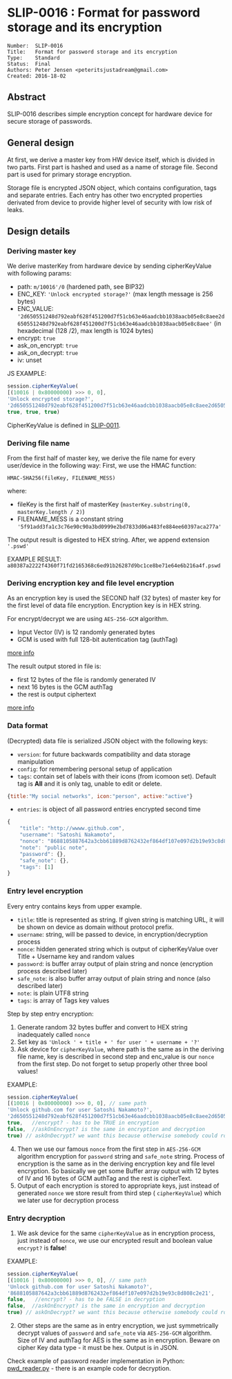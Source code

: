 # SLIP-0016 : Format for password storage and its encryption

```
Number:  SLIP-0016
Title:   Format for password storage and its encryption
Type:    Standard
Status:  Final
Authors: Peter Jensen <peteritsjustadream@gmail.com>
Created: 2016-18-02
```

## Abstract

SLIP-0016 describes simple encryption concept for hardware device for secure storage of passwords.

## General design

At first, we derive a master key from HW device itself, which is divided in two parts.
First part is hashed and used as a name of storage file.
Second part is used for primary storage encryption.

Storage file is encrypted JSON object, which contains configuration, tags and separate entries. Each entry has other two encrypted properties derivated from  device to provide higher level of security with low risk of leaks.

## Design details

### Deriving master key

We derive masterKey from hardware device by sending cipherKeyValue with following params:

* path: `m/10016'/0` (hardened path, see BIP32)
* ENC_KEY: `'Unlock encrypted storage?'` (max length message is 256 bytes)
* ENC_VALUE: `'2d650551248d792eabf628f451200d7f51cb63e46aadcbb1038aacb05e8c8aee2d650551248d792eabf628f451200d7f51cb63e46aadcbb1038aacb05e8c8aee'` (in hexadecimal (128 /2), max length is 1024 bytes)
* encrypt: `true`
* ask_on_encrypt: `true`
* ask_on_decrypt: `true`
* iv: unset

JS EXAMPLE:

```javascript
session.cipherKeyValue(
[(10016 | 0x80000000) >>> 0, 0],
'Unlock encrypted storage?',
'2d650551248d792eabf628f451200d7f51cb63e46aadcbb1038aacb05e8c8aee2d650551248d792eabf628f451200d7f51cb63e46aadcbb1038aacb05e8c8aee',
true, true, true)
```

CipherKeyValue is defined in [SLIP-0011](slip-0011.md).

### Deriving file name

From the first half of master key, we derive the file name for every user/device in the following way:
First, we use the HMAC function:

`HMAC-SHA256(fileKey, FILENAME_MESS)`

where:

* fileKey is the first half of masterKey (`masterKey.substring(0, masterKey.length / 2)`)
* FILENAME_MESS is a constant string `'5f91add3fa1c3c76e90c90a3bd0999e2bd7833d06a483fe884ee60397aca277a'`

The output result is digested to HEX string. After, we append extension `'.pswd'`

EXAMPLE RESULT: `a80387a2222f4360f71fd2165368c6ed91b26287d9bc1ce8be71e64e6b216a4f.pswd`

### Deriving encryption key and file level encryption

As an encryption key is used the SECOND half (32 bytes) of master key for the first level of data file encryption. Encryption key is in HEX string.

For encrypt/decrypt we are using `AES-256-GCM` algorithm.

* Input Vector (IV) is 12 randomly generated bytes
* GCM is used with full 128-bit autentication tag (authTag)

[more info](https://nodejs.org/api/crypto.html#crypto_crypto_createcipheriv_algorithm_key_iv)

The result output stored in file is:

* first 12 bytes of the file is randomly generated IV
* next 16 bytes is the GCM authTag
* the rest is output ciphertext

[more info](https://nodejs.org/api/crypto.html#crypto_crypto_createdecipheriv_algorithm_key_iv)

### Data format

(Decrypted) data file is serialized JSON object with the following keys:

* `version`: for future backwards compatibility and data storage manipulation
* `config`: for remembering personal setup of application
* `tags`: contain set of labels with their icons (from icomoon set). Default tag is **All** and it is only tag, unable to edit or delete.

```javascript
{title:"My social networks", icon:"person", active:"active"}
```

* `entries`: is object of all password entries encrypted second time

```javascript
{
    "title": "http://wwww.github.com",
    "username": "Satoshi Nakamoto",
    "nonce": "8688105887642a3cbb61889d8762432ef864df107e097d2b19e93c8d808c2e21",
    "note": "public note",
    "password": {},
    "safe_note": {},
    "tags": [1]
}
```

### Entry level encryption

Every entry contains keys from upper example.

* `title`: title is represented as string. If given string is matching URL, it will be shown on device as domain without protocol prefix.
* `username`: string, will be passed to device, in encryption/decryption process
* `nonce`: hidden generated string which is output of cipherKeyValue over Title + Username key and random values
* `password`: is buffer array output of plain string and nonce (encryption process described later)
* `safe_note`: is also buffer array output of plain string and nonce (also described later)
* `note`: is plain UTF8 string
* `tags`: is array of Tags key values

Step by step entry encryption:

1. Generate random 32 bytes buffer and convert to HEX string inadequately called `nonce`
2. Set key as `'Unlock ' + title + ' for user ' + username + '?'`
3. Ask device for `cipherKeyValue`, where path is the same as in the deriving file name, key is described in second step and enc_value is our `nonce` from the first step. Do not forget to setup properly other three bool values!

EXAMPLE:

```javascript
session.cipherKeyValue(
[(10016 | 0x80000000) >>> 0, 0], // same path
'Unlock github.com for user Satoshi Nakamoto?',
'2d650551248d792eabf628f451200d7f51cb63e46aadcbb1038aacb05e8c8aee2d650551248d792eabf628f451200d7f51cb63e46aadcbb1038aacb05e8c8aee',
true,   //encrypt? - has to be TRUE in encryption
false,  //askOnEncrypt? is the same in encryption and decryption
true) // askOnDecrypt? we want this because otherwise somebody could rob us!
```

4. Then we use our famous `nonce` from the first step in `AES-256-GCM` algorithm encryption for `password` string and `safe_note` string. Process of encryption is the same as in the deriving encryption key and file level encryption. So basically we get some Buffer array output with 12 bytes of IV and 16 bytes of GCM authTag and the rest is cipherText.
5. Output of each encryption is stored to appropriate keys, just instead of generated `nonce` we store result from third step ( `cipherKeyValue`) which we later use for decryption process

### Entry decryption

1. We ask device for the same  `cipherKeyValue` as in encryption process, just instead of  `nonce`, we use our encrypted result and boolean value  `encrypt?` is **false**!

EXAMPLE:

```javascript
session.cipherKeyValue(
[(10016 | 0x80000000) >>> 0, 0], // same path
'Unlock github.com for user Satoshi Nakamoto?',
'8688105887642a3cbb61889d8762432ef864df107e097d2b19e93c8d808c2e21',
false,   //encrypt? - has to be FALSE in decryption
false,  //askOnEncrypt? is the same in encryption and decryption
true) // askOnDecrypt? we want this because otherwise somebody could rob us!
```

2. Other steps are the same as in entry encryption, we just symmetrically decrypt values of `password` and  `safe_note` via `AES-256-GCM` algorithm. Size of IV and authTag for AES is the same as in encryption. Beware on cipher Key data type - it must be hex. Output is in JSON.

Check example of password reader implementation in Python: [pwd_reader.py](https://github.com/trezor/python-trezor/blob/master/tools/pwd_reader.py) - there is an example code for decryption.

